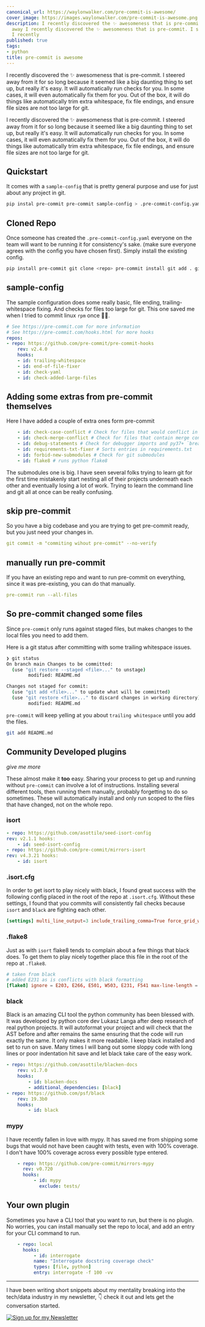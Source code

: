 ```yaml
---
canonical_url: https://waylonwalker.com/pre-commit-is-awesome/
cover_image: https://images.waylonwalker.com/pre-commit-is-awesome.png
description: I recently discovered the ✨ awesomeness that is pre-commit. I steered
  away I recently discovered the ✨ awesomeness that is pre-commit. I steered away
  I recently
published: true
tags:
- python
title: pre-commit is awesome
---
```


I recently discovered the ✨ awesomeness that is pre-commit. I steered away from it for so long because it seemed like a big daunting thing to set up, but really it's easy. It will automatically run checks for you. In some cases, it will even automatically fix them for you. Out of the box, it will do things like automatically trim extra whitespace, fix file endings, and ensure file sizes are not too large for git.

I recently discovered the ✨ awesomeness that is pre-commit. I steered away from it for so long because it seemed like a big daunting thing to set up, but really it's easy. It will automatically run checks for you. In some cases, it will even automatically fix them for you. Out of the box, it will do things like automatically trim extra whitespace, fix file endings, and ensure file sizes are not too large for git.

## Quickstart

It comes with a `sample-config` that is pretty general purpose and use for just about any project in git.

``` bash
pip instal pre-commit pre-commit sample-config > .pre-commit-config.yaml pre-commit install git add . git commit -m "added pre-commit"
```

## Cloned Repo

Once someone has created the `.pre-commit-config.yaml` everyone on the team will want to be running it for consistency's sake. (make sure everyone agrees with the config you have chosen first). Simply install the existing config.

``` bash
pip install pre-commit git clone <repo> pre-commit install git add . git commit -m "added pre-commit"
```

## sample-config

The sample configuration does some really basic, file ending, trailing-whitespace fixing. And checks for files too large for git. This one saved me when I tried to commit linux `rpm` once 🤦‍♀️.

``` yaml
# See https://pre-commit.com for more information
# See https://pre-commit.com/hooks.html for more hooks
repos:
- repo: https://github.com/pre-commit/pre-commit-hooks
    rev: v2.4.0
    hooks:
    - id: trailing-whitespace
    - id: end-of-file-fixer
    - id: check-yaml
    - id: check-added-large-files
```

## Adding some extras from pre-commit themselves

Here I have added a couple of extra ones form pre-commit

``` yaml
    - id: check-case-conflict # Check for files that would conflict in case-insensitive filesystems
    - id: check-merge-conflict # Check for files that contain merge conflict strings.
    - id: debug-statements # Check for debugger imports and py37+ `breakpoint()` calls in python source.
    - id: requirements-txt-fixer # Sorts entries in requirements.txt
    - id: forbid-new-submodules # Check for git submodules
    - id: flake8 # runs python flake8
```

The submodules one is big. I have seen several folks trying to learn git for the first time mistakenly start nesting all of their projects underneath each other and eventually losing a lot of work. Trying to learn the command line and git all at once can be really confusing.

## skip pre-commit

So you have a big codebase and you are trying to get pre-commit ready, but you just need your changes in.

``` yaml
git commit -m "commiting wihout pre-commit" --no-verify
```

## manually run pre-commit

If you have an existing repo and want to run pre-commit on everything, since it was pre-existing, you can do that manually.

``` yaml
pre-commit run --all-files
```

## So pre-commit changed some files

Since `pre-commit` only runs against staged files, but makes changes to the local files you need to add them.

Here is a git status after committing with some trailing whitespace issues.

``` bash
❯ git status
On branch main Changes to be committed:
  (use "git restore --staged <file>..." to unstage)
        modified: README.md

Changes not staged for commit:
  (use "git add <file>..." to update what will be committed)
  (use "git restore <file>..." to discard changes in working directory)
        modified: README.md
```

`pre-commit` will keep yelling at you about `trailing whitespace` until you add the files.

``` bash
git add README.md
```

## Community Developed plugins

_give me more_

These almost make it **too** easy. Sharing your process to get up and running without `pre-commit` can involve a lot of instructions. Installing several different tools, then running them manually, probably forgetting to do so sometimes. These will automatically install and only run scoped to the files that have changed, not on the whole repo.

### isort

``` yaml
- repo: https://github.com/asottile/seed-isort-config
rev: v2.1.1 hooks:
    - id: seed-isort-config
- repo: https://github.com/pre-commit/mirrors-isort
rev: v4.3.21 hooks:
    - id: isort
```

### .isort.cfg

In order to get isort to play nicely with black, I found great success with the following config placed in the root of the repo at `.isort.cfg`. Without these settings, I found that you commits will consistently fail checks because `isort` and `black` are fighting each other.

``` toml
[settings] multi_line_output=3 include_trailing_comma=True force_grid_wrap=0 use_parentheses=True line_length=88
```

### .flake8

Just as with `isort` flake8 tends to complain about a few things that black does. To get them to play nicely together place this file in the root of the repo at `.flake8`.

``` toml
# taken from black
# added E231 as is conflicts with black formatting
[flake8] ignore = E203, E266, E501, W503, E231, F541 max-line-length = 88 max-complexity = 18 select = B,C,E,F,W,T4,B9
```

### black

Black is an amazing CLI tool the python community has been blessed with. It was developed by python core dev Lukasz Langa after deep research of real python projects. It will autoformat your project and will check that the AST before and after remains the same ensuring that the code will run exactly the same. It only makes it more readable. I keep black installed and set to run on save. Many times I will bang out some sloppy code with long lines or poor indentation hit save and let black take care of the easy work.

``` yaml
- repo: https://github.com/asottile/blacken-docs
    rev: v1.7.0
    hooks:
        - id: blacken-docs
        - additional_dependencies: [black]
- repo: https://github.com/psf/black
    rev: 19.3b0
    hooks:
        - id: black
```

### mypy

I have recently fallen in love with mypy. It has saved me from shipping some bugs that would not have been caught with tests, even with 100% coverage. I don't have 100% coverage across every possible type entered.

``` yaml
    - repo: https://github.com/pre-commit/mirrors-mypy
      rev: v0.720
      hooks:
          - id: mypy
            exclude: tests/
```

## Your own plugin

Sometimes you have a CLI tool that you want to run, but there is no plugin. No worries, you can install manually set the repo to local, and add an entry for your CLI command to run.

``` yaml
    - repo: local
      hooks:
          - id: interrogate
   		  name: "Interrogate docstring coverage check"
          types: [file, python]
          entry: interrogate -f 100 -vv
```

***

I have been writing short snippets about my mentality breaking into the tech/data industry in my newsletter, 👇 check it out and lets get the conversation started.

[![Sign up for my Newsletter](https://images.waylonwalker.com/waylon-walker-newsletter.png)](https://emailoctopus.com/lists/b194a4af-9875-11ea-a3d0-06b4694bee2a/forms/subscribe)